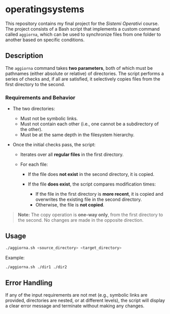 # operatingsystems

This repository contains my final project for the *Sistemi Operativi* course. The project consists of a Bash script that implements a custom command called `aggiorna`, which can be used to synchronize files from one folder to another based on specific conditions.

## Description

The `aggiorna` command takes **two parameters**, both of which must be pathnames (either absolute or relative) of directories. The script performs a series of checks and, if all are satisfied, it selectively copies files from the first directory to the second.

### Requirements and Behavior

* The two directories:

  * Must not be symbolic links.
  * Must not contain each other (i.e., one cannot be a subdirectory of the other).
  * Must be at the same depth in the filesystem hierarchy.

* Once the initial checks pass, the script:

  * Iterates over all **regular files** in the first directory.
  * For each file:

    * If the file does **not exist** in the second directory, it is copied.
    * If the file **does exist**, the script compares modification times:

      * If the file in the first directory is **more recent**, it is copied and overwrites the existing file in the second directory.
      * Otherwise, the file is **not copied**.

> **Note:** The copy operation is **one-way only**, from the first directory to the second. No changes are made in the opposite direction.

## Usage

```bash
./aggiorna.sh <source_directory> <target_directory>
```

Example:

```bash
./aggiorna.sh ./dir1 ./dir2
```

## Error Handling

If any of the input requirements are not met (e.g., symbolic links are provided, directories are nested, or at different levels), the script will display a clear error message and terminate without making any changes.

